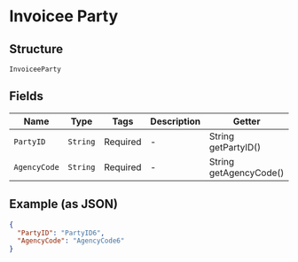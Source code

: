 
# Invoicee Party

## Structure

`InvoiceeParty`

## Fields

| Name | Type | Tags | Description | Getter | Setter |
|  --- | --- | --- | --- | --- | --- |
| `PartyID` | `String` | Required | - | String getPartyID() | setPartyID(String partyID) |
| `AgencyCode` | `String` | Required | - | String getAgencyCode() | setAgencyCode(String agencyCode) |

## Example (as JSON)

```json
{
  "PartyID": "PartyID6",
  "AgencyCode": "AgencyCode6"
}
```

